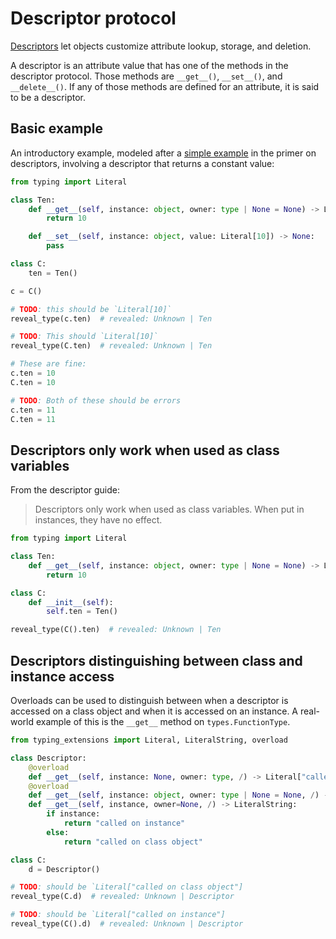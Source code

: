 # Descriptor protocol

[Descriptors] let objects customize attribute lookup, storage, and deletion.

A descriptor is an attribute value that has one of the methods in the descriptor protocol. Those
methods are `__get__()`, `__set__()`, and `__delete__()`. If any of those methods are defined for an
attribute, it is said to be a descriptor.

## Basic example

An introductory example, modeled after a [simple example] in the primer on descriptors, involving a
descriptor that returns a constant value:

```py
from typing import Literal

class Ten:
    def __get__(self, instance: object, owner: type | None = None) -> Literal[10]:
        return 10

    def __set__(self, instance: object, value: Literal[10]) -> None:
        pass

class C:
    ten = Ten()

c = C()

# TODO: this should be `Literal[10]`
reveal_type(c.ten)  # revealed: Unknown | Ten

# TODO: This should `Literal[10]`
reveal_type(C.ten)  # revealed: Unknown | Ten

# These are fine:
c.ten = 10
C.ten = 10

# TODO: Both of these should be errors
c.ten = 11
C.ten = 11
```

## Descriptors only work when used as class variables

From the descriptor guide:

> Descriptors only work when used as class variables. When put in instances, they have no effect.

```py
from typing import Literal

class Ten:
    def __get__(self, instance: object, owner: type | None = None) -> Literal[10]:
        return 10

class C:
    def __init__(self):
        self.ten = Ten()

reveal_type(C().ten)  # revealed: Unknown | Ten
```

## Descriptors distinguishing between class and instance access

Overloads can be used to distinguish between when a descriptor is accessed on a class object and
when it is accessed on an instance. A real-world example of this is the `__get__` method on
`types.FunctionType`.

```py
from typing_extensions import Literal, LiteralString, overload

class Descriptor:
    @overload
    def __get__(self, instance: None, owner: type, /) -> Literal["called on class object"]: ...
    @overload
    def __get__(self, instance: object, owner: type | None = None, /) -> Literal["called on instance"]: ...
    def __get__(self, instance, owner=None, /) -> LiteralString:
        if instance:
            return "called on instance"
        else:
            return "called on class object"

class C:
    d = Descriptor()

# TODO: should be `Literal["called on class object"]
reveal_type(C.d)  # revealed: Unknown | Descriptor

# TODO: should be `Literal["called on instance"]
reveal_type(C().d)  # revealed: Unknown | Descriptor
```

[descriptors]: https://docs.python.org/3/howto/descriptor.html
[simple example]: https://docs.python.org/3/howto/descriptor.html#simple-example-a-descriptor-that-returns-a-constant
